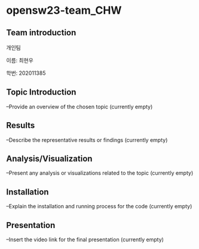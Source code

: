 # opensw23-team_CHW

## Team introduction

개인팀

이름: 최현우

학번: 202011385

## Topic Introduction

  –Provide an overview of the chosen topic (currently empty)
 
## Results

  –Describe the representative results or findings (currently empty)
  
## Analysis/Visualization

  –Present any analysis or visualizations related to the topic (currently empty)
  
## Installation

  –Explain the installation and running process for the code (currently empty)

## Presentation

  –Insert the video link for the final presentation (currently empty)



